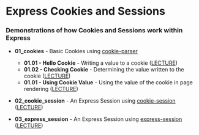 # Express Cookies and Sessions

### Demonstrations of how Cookies and Sessions work within Express

- **01_cookies** - Basic Cookies using [cookie-parser](https://https://www.npmjs.com/package/cookie-parser)
	- **01.01 - Hello Cookie** - Writing a value to a cookie ([LECTURE](https://www.youtube.com/watch?v=0D_i8HCc88A))
	- **01.02 - Checking Cookie** - Determining the value written to the cookie ([LECTURE](https://www.youtube.com/watch?v=VmOxQqbaKCM))
	- **01.01 - Using Cookie Value** - Using the value of the cookie in page rendering ([LECTURE](https://www.youtube.com/watch?v=gEBAfjHGR1Y))


- **02_cookie_session** - An Express Session using [cookie-session](https://www.npmjs.com/package/cookie-session) ([LECTURE](https://www.youtube.com/watch?v=k4kRa8Cz_PI))

- **03_express_session** - An Express Session using [express-session](https://www.npmjs.com/package/express-session) ([LECTURE](https://www.youtube.com/watch?v=x4gRKmXoYJQ))



